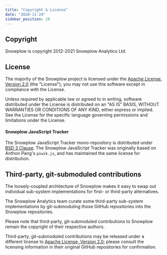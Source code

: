 ```yaml
---
title: "Copyright & License"
date: "2020-11-24"
sidebar_position: 10
---
```


## Copyright

Snowplow is copyright 2012-2021 Snowplow Analytics Ltd.

## [](https://github.com/snowplow/snowplow/wiki/Copyright-and-license#license)License

The majority of the Snowplow project is licensed under the [Apache License, Version 2.0](http://www.apache.org/licenses/LICENSE-2.0) (the "License"); you may not use this software except in compliance with the License.

Unless required by applicable law or agreed to in writing, software distributed under the License is distributed on an "AS IS" BASIS, WITHOUT WARRANTIES OR CONDITIONS OF ANY KIND, either express or implied. See the License for the specific language governing permissions and limitations under the License.

#### Snowplow JavaScript Tracker

The Snowplow JavaScript Tracker mono-repository is distributed under [BSD 3 Clause](https://opensource.org/licenses/BSD-3-Clause). The Snowplow JavaScript Tracker was originally based on Anthon Pang's `piwik.js`, and has maintained the same license for distribution.

## [](https://github.com/snowplow/snowplow/wiki/Copyright-and-license#third-party-git-submoduled-contributions)Third-party, git-submoduled contributions

The loosely-coupled architecture of Snowplow makes it easy to swap out individual sub-system implementations for first- or third-party alternatives.

The Snowplow Analytics team curate some third-party sub-system implementations by git-submoduling those GitHub repositories into the Snowplow repositories.

Please note that third-party, git-submoduled contributions to Snowplow remain the copyright of their respective authors.

Third-party, git-submoduled contributions may be released under a different license to [Apache License, Version 2.0](http://www.apache.org/licenses/LICENSE-2.0); please consult the licensing information in their original GitHub repositories for confirmation.
